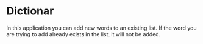# Dictionar
In this application you can add new words to an existing list. If the word you are trying to add already exists in the list, it will not be added.
